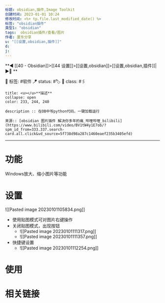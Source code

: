 ```yaml
---
标题: obsidian,插件,Image Toolkit
创建时间: 2023-01-01 10:24
修改时间: <%+ tp.file.last_modified_date() %>
标签: "obsidian插件" 
类型1: "obsidian"
tags:  obsidian插件/查看/图片
作者: 厦东分享
u: "[[设置,obsidian,插件]]"
d:
j: 
---
```


**◀️ [[40 - Obsidian]]>[[44 设置]]>[[设置,obsidian]]>[[设置,obsidian,插件]]| ▶️📎 **  

🧩 标签:  #软件 
🪁 status: #🏷️
🎏 class: #🖇️

```ad-info
title: <u></u>**描述**
collapse: open
color: 233, 244, 240

description :: 在OB中写python代码，一键加载运行

来源:: [obsidian 图片插件 解决你多年的痛_哔哩哔哩_bilibili](https://www.bilibili.com/video/BV1tW4y1E7ob/?spm_id_from=333.337.search-card.all.click&vd_source=5f738d98a287c1460eaef235b3405efd)

```

---
# 功能
Windows放大、缩小图片等功能
# 设置
![[Pasted image 20230101105834.png]]
- 使用贴图模式可对图片右键操作
- 关闭贴图模式，出现按钮
	- ![[Pasted image 20230101111317.png]]
	- ![[Pasted image 20230101111357.png]]
- 快捷键设置
	- ![[Pasted image 20230101112254.png]]
# 使用

# 相关链接





